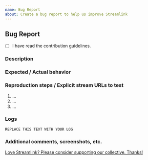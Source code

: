 ```yaml
---
name: Bug Report
about: Create a bug report to help us improve Streamlink
---
```


<!--
Thanks for reporting a bug!

Please read the contribution guidelines before creating a bug report:

(https://github.com/streamlink/streamlink/blob/master/CONTRIBUTING.md#contributing-to-streamlink)

Also check the list of known issues before reporting an issue!

Please fill out the following template. Be as detailed as possible.

Please see the text preview to avoid unnecessary formatting errors.
-->

## Bug Report

- [ ] I have read the contribution guidelines. <!-- Replace the space with an x to check the box: [x] -->

### Description

<!-- Explain the bug as clearly as you can. How is functionality impacted? Which OS/Player/Streamlink version are you using? Etc. -->


### Expected / Actual behavior

<!-- What do you expect to happen, and what is actually happening? -->


### Reproduction steps / Explicit stream URLs to test

<!-- How can we reproduce this? Please note the exact steps below using the list format supplied. If you need more steps please add them. -->

1. ...
2. ...
3. ...

### Logs

<!--
Logs are always required for a bug report, use `-l debug` [(help)](https://streamlink.github.io/cli.html#cmdoption-l) and avoid using `--stream-url` as that will suppress log output.

Make sure to **remove username and password**

You can upload your logs to https://gist.github.com/ or place your logs below.
-->

```
REPLACE THIS TEXT WITH YOUR LOG
```

### Additional comments, screenshots, etc.



[Love Streamlink? Please consider supporting our collective. Thanks!](https://opencollective.com/streamlink/donate)
